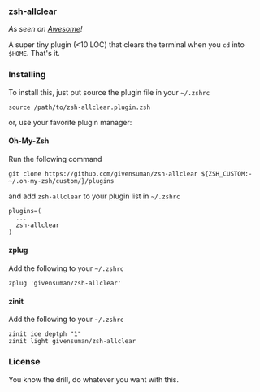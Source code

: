 ### zsh-allclear

_As seen on [Awesome](https://github.com/unixorn/awesome-zsh-plugins)!_

A super tiny plugin (<10 LOC) that clears the terminal when you `cd` into `$HOME`. That's it.

### Installing

To install this, just put source the plugin file in your `~/.zshrc`

```shell
source /path/to/zsh-allclear.plugin.zsh
```

or, use your favorite plugin manager:

#### Oh-My-Zsh

Run the following command

```shell
git clone https://github.com/givensuman/zsh-allclear ${ZSH_CUSTOM:-~/.oh-my-zsh/custom/}/plugins
```

and add `zsh-allclear` to your plugin list in `~/.zshrc`

```
plugins=(
  ...
  zsh-allclear
)
```

#### zplug

Add the following to your `~/.zshrc`

```shell
zplug 'givensuman/zsh-allclear'
```

#### zinit

Add the following to your `~/.zshrc`

```shell
zinit ice deptph "1"
zinit light givensuman/zsh-allclear
```

### License

You know the drill, do whatever you want with this.

